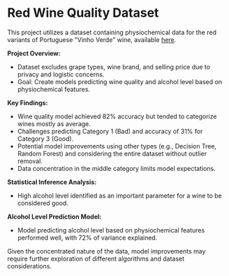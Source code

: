 # Red Wine Quality Dataset

This project utilizes a dataset containing physiochemical data for the red variants of Portuguese "Vinho Verde" wine, available [here](https://www.kaggle.com/datasets/uciml/red-wine-quality-cortez-et-al-2009).

**Project Overview:**
- Dataset excludes grape types, wine brand, and selling price due to privacy and logistic concerns.
- Goal: Create models predicting wine quality and alcohol level based on physiochemical features.

**Key Findings:**
- Wine quality model achieved 82% accuracy but tended to categorize wines mostly as average.
- Challenges predicting Category 1 (Bad) and accuracy of 31% for Category 3 (Good).
- Potential model improvements using other types (e.g., Decision Tree, Random Forest) and considering the entire dataset without outlier removal.
- Data concentration in the middle category limits model expectations.

**Statistical Inference Analysis:**
- High alcohol level identified as an important parameter for a wine to be considered good.

**Alcohol Level Prediction Model:**
- Model predicting alcohol level based on physiochemical features performed well, with 72% of variance explained.

Given the concentrated nature of the data, model improvements may require further exploration of different algorithms and dataset considerations.
